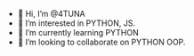 - 👋 Hi, I’m @4TUNA
- 👀 I’m interested in PYTHON, JS.
- 🌱 I’m currently learning PYTHON
- 💞️ I’m looking to collaborate on PYTHON OOP.

<!---
4TUNA/4TUNA is a ✨ special ✨ repository because its `README.md` (this file) appears on your GitHub profile.
You can click the Preview link to take a look at your changes.
--->
